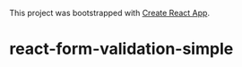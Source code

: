 This project was bootstrapped with [Create React App](https://github.com/facebook/create-react-app).

# react-form-validation-simple
